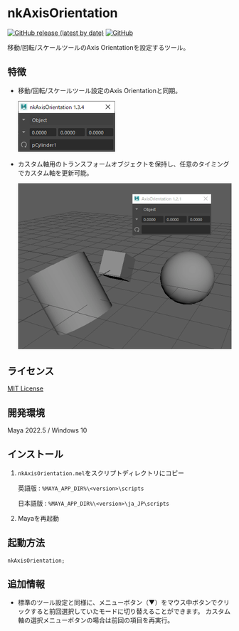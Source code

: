 # nkAxisOrientation

[![GitHub release (latest by date)](https://img.shields.io/github/v/release/imaoki/nkAxisOrientation)](https://github.com/imaoki/nkAxisOrientation/releases/latest)
[![GitHub](https://img.shields.io/github/license/imaoki/nkAxisOrientation)](https://github.com/imaoki/nkAxisOrientation/blob/main/LICENSE)

移動/回転/スケールツールのAxis Orientationを設定するツール。

## 特徴

* 移動/回転/スケールツール設定のAxis Orientationと同期。

  ![gui](resource/gui.png "gui")

* カスタム軸用のトランスフォームオブジェクトを保持し、任意のタイミングでカスタム軸を更新可能。

  ![how_to_use_custom_object](resource/how_to_use_custom_object.gif "how_to_use_custom_object")

## ライセンス

[MIT License](https://github.com/imaoki/nkAxisOrientation/blob/main/LICENSE)

<!-- ## 要件 -->

<!-- * [imaoki/Standard](https://github.com/imaoki/Standard) -->

## 開発環境

Maya 2022.5 / Windows 10

## インストール

01. `nkAxisOrientation.mel`をスクリプトディレクトリにコピー

    英語版
    : `%MAYA_APP_DIR%\<version>\scripts`

    日本語版
    : `%MAYA_APP_DIR%\<version>\ja_JP\scripts`

02. Mayaを再起動

## 起動方法

```mel
nkAxisOrientation;
```

<!-- ## 使い方 -->

<!-- ## 制限 -->

<!-- * 制限 -->

<!-- ## 既知の問題 -->

<!-- * 問題 -->

## 追加情報

* 標準のツール設定と同様に、メニューボタン（▼）をマウス中ボタンでクリックすると前回選択していたモードに切り替えることができます。
  カスタム軸の選択メニューボタンの場合は前回の項目を再実行。
